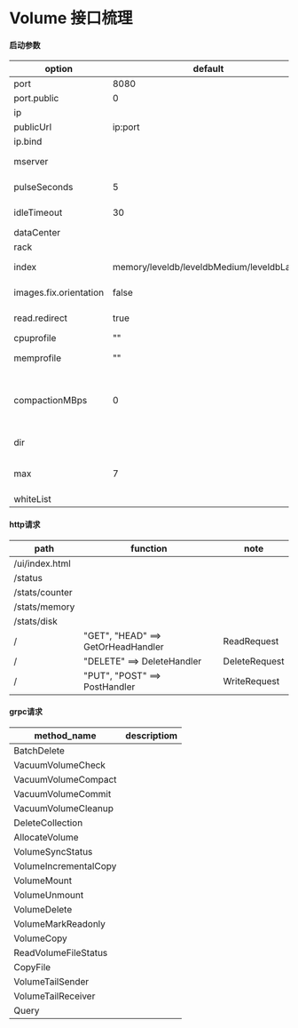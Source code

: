 

# Volume 接口梳理

#### 启动参数

| option                 | default                                   | description                                                  |
| ---------------------- | ----------------------------------------- | ------------------------------------------------------------ |
| port                   | 8080                                      | http listen port                                             |
| port.public            | 0                                         | port opened to public                                        |
| ip                     |                                           | ip or server name                                            |
| publicUrl              | ip:port                                   |                                                              |
| ip.bind                |                                           | ip address to bind to                                        |
| mserver                |                                           | comma-separated master servers                               |
| pulseSeconds           | 5                                         | number of seconds between heartbeats                         |
| idleTimeout            | 30                                        | connection idle seconds                                      |
| dataCenter             |                                           |                                                              |
| rack                   |                                           |                                                              |
| index                  | memory/leveldb/leveldbMedium/leveldbLarge | memory~performance balance                                   |
| images.fix.orientation | false                                     | Adjust jpg orientation when uploading                        |
| read.redirect          | true                                      | Redirect moved or non-local volumes                          |
| cpuprofile             | ""                                        | cpu profile output file                                      |
| memprofile             | ""                                        | memory profile output file                                   |
| compactionMBps         | 0                                         | limit background compaction or copying speed in mega bytes per second |
| dir                    |                                           | directories to store data files. dir[,dir]...                |
| max                    | 7                                         | maximum numbers of volumes, count[,count]...                 |
| whiteList              |                                           | No limit if empty                                            |

#### http请求

| path           | function                           | note          |
| -------------- | ---------------------------------- | ------------- |
| /ui/index.html |                                    |               |
| /status        |                                    |               |
| /stats/counter |                                    |               |
| /stats/memory  |                                    |               |
| /stats/disk    |                                    |               |
| /              | "GET", "HEAD" ==> GetOrHeadHandler | ReadRequest   |
| /              | "DELETE" ==> DeleteHandler         | DeleteRequest |
| /              | "PUT", "POST" ==> PostHandler      | WriteRequest  |



#### grpc请求

| method_name           | descriptiom |
| --------------------- | ----------- |
| BatchDelete           |             |
| VacuumVolumeCheck     |             |
| VacuumVolumeCompact   |             |
| VacuumVolumeCommit    |             |
| VacuumVolumeCleanup   |             |
| DeleteCollection      |             |
| AllocateVolume        |             |
| VolumeSyncStatus      |             |
| VolumeIncrementalCopy |             |
| VolumeMount           |             |
| VolumeUnmount         |             |
| VolumeDelete          |             |
| VolumeMarkReadonly    |             |
| VolumeCopy            |             |
| ReadVolumeFileStatus  |             |
| CopyFile              |             |
| VolumeTailSender      |             |
| VolumeTailReceiver    |             |
| Query                 |             |

